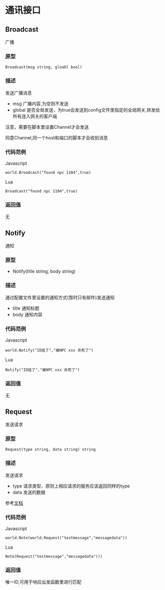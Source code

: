 # 通讯接口

## Broadcast
广播

### 原型
```
Broadcast(msg string, gloabl bool)
```

### 描述

发送广播消息

* msg 广播内容,为空则不发送
* global 是否全局发送，为true会发送到config文件里指定的全局网关,转发给所有连入网关的客户端

注意，需要在脚本里设置Channel才会发送

同意Channel,同一个host和端口的脚本才会收到消息

### 代码范例

Javascript
```
world.Broadcast("found npc 1104",true)
```

Lua
```
Broadcast("found npc 1104",true)
```

### 返回值

无

## Notify

通知

### 原型

* Notify(title string, body string)

### 描述

通过配置文件里设置的通知方式(暂时只有邮件)发送通知

* title 通知标题
* body 通知内容

### 代码范例

Javascript
```
world.Notify("ID挂了","被NPC xxx 杀死了")
```

Lua
```
Notify("ID挂了","被NPC xxx 杀死了")
```

### 返回值

无

## Request
发送请求

### 原型
```
Request(type string, data string) string
```

### 描述

发送请求

* type 请求类型，原则上相应请求的服务应该返回同样的type
* data 发送的数据

参考[文档](../features/requestresponse.md)
### 代码范例

Javascript
```
world.Note(world.Request("testmessage","messagedata"))
```

Lua
```
Note(Request("testmessage","messagedata")))
```

### 返回值

唯一ID,可用于响应出发函数里进行匹配